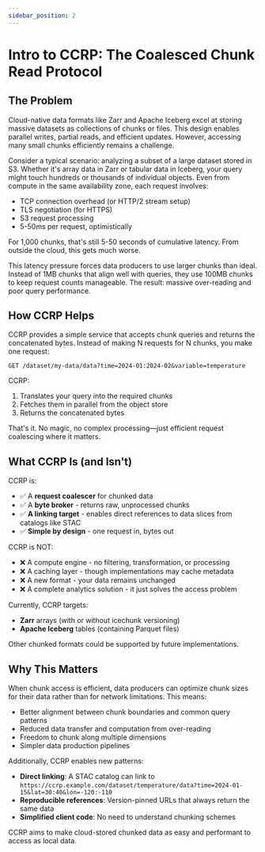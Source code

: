 ```yaml
---
sidebar_position: 2
---
```


# Intro to CCRP: The Coalesced Chunk Read Protocol

## The Problem

Cloud-native data formats like Zarr and Apache Iceberg excel at storing massive
datasets as collections of chunks or files. This design enables parallel
writes, partial reads, and efficient updates. However, accessing many small
chunks efficiently remains a challenge.

Consider a typical scenario: analyzing a subset of a large dataset stored in
S3. Whether it's array data in Zarr or tabular data in Iceberg, your query
might touch hundreds or thousands of individual objects. Even from compute in
the same availability zone, each request involves:

- TCP connection overhead (or HTTP/2 stream setup)
- TLS negotiation (for HTTPS)
- S3 request processing
- 5-50ms per request, optimistically

For 1,000 chunks, that's still 5-50 seconds of cumulative latency. From outside
the cloud, this gets much worse.

This latency pressure forces data producers to use larger chunks than ideal.
Instead of 1MB chunks that align well with queries, they use 100MB chunks to
keep request counts manageable. The result: massive over-reading and poor query
performance.

## How CCRP Helps

CCRP provides a simple service that accepts chunk queries and returns the
concatenated bytes. Instead of making N requests for N chunks, you make one
request:

```
GET /dataset/my-data/data?time=2024-01:2024-02&variable=temperature
```

CCRP:

1. Translates your query into the required chunks
2. Fetches them in parallel from the object store
3. Returns the concatenated bytes

That's it. No magic, no complex processing—just efficient request coalescing
where it matters.

## What CCRP Is (and Isn't)

CCRP is:

- ✅ A **request coalescer** for chunked data
- ✅ A **byte broker** - returns raw, unprocessed chunks
- ✅ **A linking target** - enables direct references to data slices from
  catalogs like STAC
- ✅ **Simple by design** - one request in, bytes out

CCRP is NOT:

- ❌ A compute engine - no filtering, transformation, or processing
- ❌ A caching layer - though implementations may cache metadata
- ❌ A new format - your data remains unchanged
- ❌ A complete analytics solution - it just solves the access problem

Currently, CCRP targets:

- **Zarr** arrays (with or without icechunk versioning)
- **Apache Iceberg** tables (containing Parquet files)

Other chunked formats could be supported by future implementations.

## Why This Matters

When chunk access is efficient, data producers can optimize chunk sizes for
their data rather than for network limitations. This means:

- Better alignment between chunk boundaries and common query patterns
- Reduced data transfer and computation from over-reading
- Freedom to chunk along multiple dimensions
- Simpler data production pipelines

Additionally, CCRP enables new patterns:

- **Direct linking**: A STAC catalog can link to
  `https://ccrp.example.com/dataset/temperature/data?time=2024-01-15&lat=30:40&lon=-120:-110`
- **Reproducible references**: Version-pinned URLs that always return the same
  data
- **Simplified client code**: No need to understand chunking schemes

CCRP aims to make cloud-stored chunked data as easy and performant to access as
local data.
